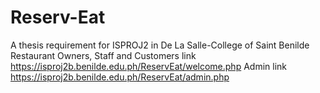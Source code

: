 # Reserv-Eat
A thesis requirement for ISPROJ2 in De La Salle-College of Saint Benilde
Restaurant Owners, Staff and Customers link https://isproj2b.benilde.edu.ph/ReservEat/welcome.php
Admin link https://isproj2b.benilde.edu.ph/ReservEat/admin.php
